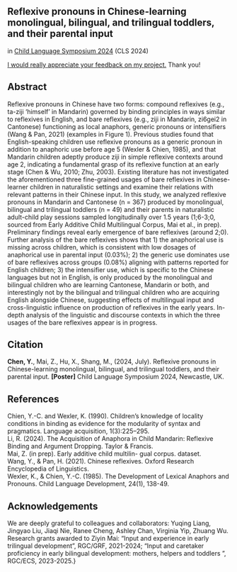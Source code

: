 ## Reflexive pronouns in Chinese-learning monolingual, bilingual, and trilingual toddlers, and their parental input

in [Child Language Symposium 2024](https://blogs.ncl.ac.uk/cls2024/) (CLS 2024)


[I would really appreciate your feedback on my project.](https://forms.gle/mgkc9EAHaM64qo2RA) Thank you!

## Abstract
Reflexive pronouns in Chinese have two forms: compound reflexives (e.g., ta-ziji ‘himself’ in Mandarin) governed by binding principles in ways similar to reflexives in English, and bare reflexives (e.g., ziji in Mandarin, zi6gei2 in Cantonese) functioning as local anaphors, generic pronouns or intensifiers (Wang & Pan, 2021) (examples in Figure 1). Previous studies found that English-speaking children use reflexive pronouns as a generic pronoun in addition to anaphoric use before age 5 (Wexler & Chien, 1985), and that Mandarin children adeptly produce ziji in simple reflexive contexts around age 2, indicating a fundamental grasp of its reflexive function at an early stage (Chen & Wu, 2010; Zhu, 2003). Existing literature has not investigated the aforementioned three fine-grained usages of bare reflexives in Chinese-learner children in naturalistic settings and examine their relations with relevant patterns in their Chinese input.
In this study, we analyzed reflexive pronouns in Mandarin and Cantonese (n = 367) produced by monolingual, bilingual and trilingual toddlers (n = 49) and their parents in naturalistic adult-child play sessions sampled longitudinally over 1.5 years (1;6-3;0, sourced from Early Additive Child Multilingual Corpus, Mai et al., in prep). Preliminary findings reveal early emergence of bare reflexives (around 2;0). Further analysis of the bare reflexives shows that 1) the anaphorical use is missing across children, which is consistent with low dosages of anaphorical use in parental input (0.03%); 2) the generic use dominates use of bare reflexives across groups (0.08%) aligning with patterns reported for English children; 3) the intensifier use, which is specific to the Chinese languages but not in English, is only produced by the monolingual and bilingual children who are learning Cantonese, Mandarin or both, and interestingly not by the bilingual and trilingual children who are acquiring English alongside Chinese, suggesting effects of multilingual input and cross-linguistic influence on production of reflexives in the early years. In-depth analysis of the linguistic and discourse contexts in which the three usages of the bare reflexives appear is in progress.


## Citation 
**Chen, Y.**, Mai, Z., Hu, X., Shang, M., (2024, July). Reflexive pronouns in Chinese-learning monolingual, bilingual, and trilingual toddlers, and their parental input. **[Poster]** Child Language Symposium 2024, Newcastle, UK.

## References
Chien, Y.-C. and Wexler, K. (1990). Children’s knowledge of locality conditions in binding as evidence for the modularity of syntax and pragmatics. Language acquisition, 1(3):225–295.\
Li, R. (2024). The Acquisition of Anaphora in Child Mandarin: Reflexive Binding and Argument Dropping. Taylor & Francis.\
Mai, Z. (in prep). Early additive child multilin- gual corpus. dataset.\
Wang, Y., & Pan, H. (2021). Chinese reflexives. Oxford Research Encyclopedia of Linguistics. \
Wexler, K., & Chien, Y.-C. (1985). The Development of Lexical Anaphors and Pronouns. Child Language Development, 24(1), 138-49.

## Acknowledgements
We are deeply grateful to colleagues and collaborators: Yuqing Liang, Jingyao Liu, Jiaqi Nie, Ranee Cheng, Ashley Chan, Virginia Yip, Zhuang Wu. Research grants awarded to Ziyin Mai: “Input and experience in early trilingual development”, RGC/GRF, 2021-2024; “Input and caretaker proficiency in early bilingual development: mothers, helpers and toddlers ”, RGC/ECS, 2023-2025.}

